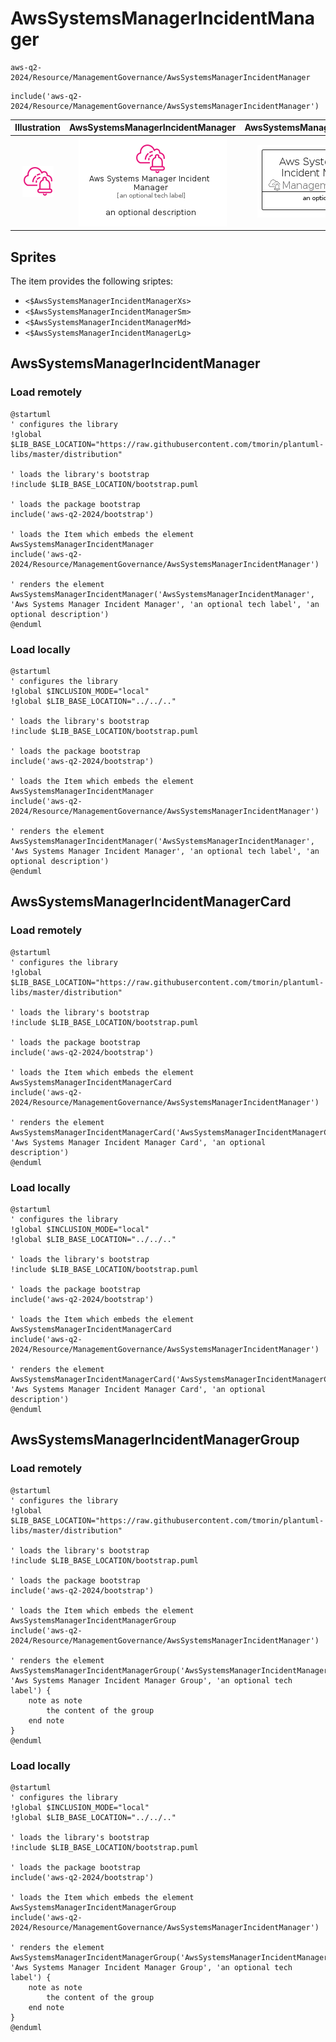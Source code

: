 # AwsSystemsManagerIncidentManager


```text
aws-q2-2024/Resource/ManagementGovernance/AwsSystemsManagerIncidentManager
```

```text
include('aws-q2-2024/Resource/ManagementGovernance/AwsSystemsManagerIncidentManager')
```



| Illustration | AwsSystemsManagerIncidentManager | AwsSystemsManagerIncidentManagerCard | AwsSystemsManagerIncidentManagerGroup |
| :---: | :---: | :---: | :---: |
| ![illustration for Illustration](../../../aws-q2-2024/Resource/ManagementGovernance/AwsSystemsManagerIncidentManager.png) | ![illustration for AwsSystemsManagerIncidentManager](../../../aws-q2-2024/Resource/ManagementGovernance/AwsSystemsManagerIncidentManager.Local.png) | ![illustration for AwsSystemsManagerIncidentManagerCard](../../../aws-q2-2024/Resource/ManagementGovernance/AwsSystemsManagerIncidentManagerCard.Local.png) | ![illustration for AwsSystemsManagerIncidentManagerGroup](../../../aws-q2-2024/Resource/ManagementGovernance/AwsSystemsManagerIncidentManagerGroup.Local.png) |



## Sprites
The item provides the following sriptes:

- `<$AwsSystemsManagerIncidentManagerXs>`
- `<$AwsSystemsManagerIncidentManagerSm>`
- `<$AwsSystemsManagerIncidentManagerMd>`
- `<$AwsSystemsManagerIncidentManagerLg>`





## AwsSystemsManagerIncidentManager

### Load remotely
```plantuml
@startuml
' configures the library
!global $LIB_BASE_LOCATION="https://raw.githubusercontent.com/tmorin/plantuml-libs/master/distribution"

' loads the library's bootstrap
!include $LIB_BASE_LOCATION/bootstrap.puml

' loads the package bootstrap
include('aws-q2-2024/bootstrap')

' loads the Item which embeds the element AwsSystemsManagerIncidentManager
include('aws-q2-2024/Resource/ManagementGovernance/AwsSystemsManagerIncidentManager')

' renders the element
AwsSystemsManagerIncidentManager('AwsSystemsManagerIncidentManager', 'Aws Systems Manager Incident Manager', 'an optional tech label', 'an optional description')
@enduml
```

### Load locally
```plantuml
@startuml
' configures the library
!global $INCLUSION_MODE="local"
!global $LIB_BASE_LOCATION="../../.."

' loads the library's bootstrap
!include $LIB_BASE_LOCATION/bootstrap.puml

' loads the package bootstrap
include('aws-q2-2024/bootstrap')

' loads the Item which embeds the element AwsSystemsManagerIncidentManager
include('aws-q2-2024/Resource/ManagementGovernance/AwsSystemsManagerIncidentManager')

' renders the element
AwsSystemsManagerIncidentManager('AwsSystemsManagerIncidentManager', 'Aws Systems Manager Incident Manager', 'an optional tech label', 'an optional description')
@enduml
```

## AwsSystemsManagerIncidentManagerCard

### Load remotely
```plantuml
@startuml
' configures the library
!global $LIB_BASE_LOCATION="https://raw.githubusercontent.com/tmorin/plantuml-libs/master/distribution"

' loads the library's bootstrap
!include $LIB_BASE_LOCATION/bootstrap.puml

' loads the package bootstrap
include('aws-q2-2024/bootstrap')

' loads the Item which embeds the element AwsSystemsManagerIncidentManagerCard
include('aws-q2-2024/Resource/ManagementGovernance/AwsSystemsManagerIncidentManager')

' renders the element
AwsSystemsManagerIncidentManagerCard('AwsSystemsManagerIncidentManagerCard', 'Aws Systems Manager Incident Manager Card', 'an optional description')
@enduml
```

### Load locally
```plantuml
@startuml
' configures the library
!global $INCLUSION_MODE="local"
!global $LIB_BASE_LOCATION="../../.."

' loads the library's bootstrap
!include $LIB_BASE_LOCATION/bootstrap.puml

' loads the package bootstrap
include('aws-q2-2024/bootstrap')

' loads the Item which embeds the element AwsSystemsManagerIncidentManagerCard
include('aws-q2-2024/Resource/ManagementGovernance/AwsSystemsManagerIncidentManager')

' renders the element
AwsSystemsManagerIncidentManagerCard('AwsSystemsManagerIncidentManagerCard', 'Aws Systems Manager Incident Manager Card', 'an optional description')
@enduml
```

## AwsSystemsManagerIncidentManagerGroup

### Load remotely
```plantuml
@startuml
' configures the library
!global $LIB_BASE_LOCATION="https://raw.githubusercontent.com/tmorin/plantuml-libs/master/distribution"

' loads the library's bootstrap
!include $LIB_BASE_LOCATION/bootstrap.puml

' loads the package bootstrap
include('aws-q2-2024/bootstrap')

' loads the Item which embeds the element AwsSystemsManagerIncidentManagerGroup
include('aws-q2-2024/Resource/ManagementGovernance/AwsSystemsManagerIncidentManager')

' renders the element
AwsSystemsManagerIncidentManagerGroup('AwsSystemsManagerIncidentManagerGroup', 'Aws Systems Manager Incident Manager Group', 'an optional tech label') {
    note as note
        the content of the group
    end note
}
@enduml
```

### Load locally
```plantuml
@startuml
' configures the library
!global $INCLUSION_MODE="local"
!global $LIB_BASE_LOCATION="../../.."

' loads the library's bootstrap
!include $LIB_BASE_LOCATION/bootstrap.puml

' loads the package bootstrap
include('aws-q2-2024/bootstrap')

' loads the Item which embeds the element AwsSystemsManagerIncidentManagerGroup
include('aws-q2-2024/Resource/ManagementGovernance/AwsSystemsManagerIncidentManager')

' renders the element
AwsSystemsManagerIncidentManagerGroup('AwsSystemsManagerIncidentManagerGroup', 'Aws Systems Manager Incident Manager Group', 'an optional tech label') {
    note as note
        the content of the group
    end note
}
@enduml
```

